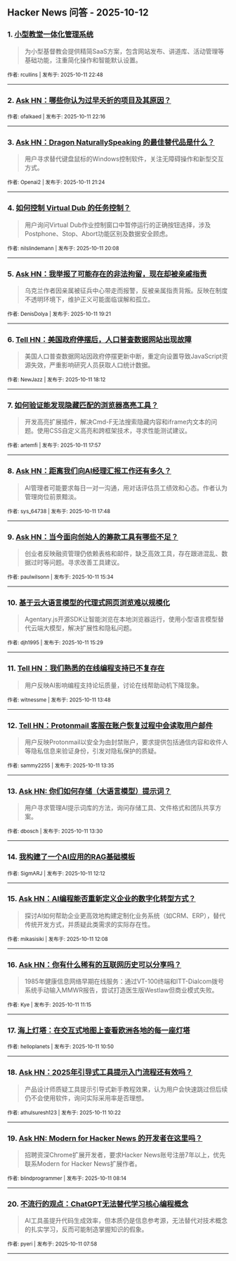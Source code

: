 ## Hacker News 问答 - 2025-10-12


### 1. [小型教堂一体化管理系统](https://news.ycombinator.com/item?id=45553328)
> 为小型基督教会提供精简SaaS方案，包含网站发布、讲道库、活动管理等基础功能，注重简化操作和智能默认设置。

<sub>作者: rcullins | 发布于: 2025-10-11 22:48</sub>

---

### 2. [Ask HN：哪些你认为过早夭折的项目及其原因？](https://news.ycombinator.com/item?id=45553132)

<sub>作者: ofalkaed | 发布于: 2025-10-11 22:16</sub>

---

### 3. [Ask HN：Dragon NaturallySpeaking 的最佳替代品是什么？](https://news.ycombinator.com/item?id=45552836)
> 用户寻求替代键盘鼠标的Windows控制软件，关注无障碍操作和新型交互方式。

<sub>作者: Openai2 | 发布于: 2025-10-11 21:24</sub>

---

### 4. [如何控制 Virtual Dub 的任务控制？](https://news.ycombinator.com/item?id=45552263)
> 用户询问Virtual Dub作业控制窗口中暂停运行的正确按钮选择，涉及Postphone、Stop、Abort功能区别及数据安全顾虑。

<sub>作者: nilslindemann | 发布于: 2025-10-11 20:08</sub>

---

### 5. [Ask HN：我举报了可能存在的非法拘留，现在却被亲戚指责](https://news.ycombinator.com/item?id=45551885)
> 乌克兰作者因亲属被征兵中心带走而报警，反被亲属指责背叛。反映在制度不透明环境下，维护正义可能面临误解和孤立。

<sub>作者: DenisDolya | 发布于: 2025-10-11 19:21</sub>

---

### 6. [Tell HN：美国政府停摆后，人口普查数据网站出现故障](https://news.ycombinator.com/item?id=45551304)
> 美国人口普查数据网站因政府停摆更新中断，重定向设置导致JavaScript资源失效，严重影响研究人员获取人口统计数据。

<sub>作者: NewJazz | 发布于: 2025-10-11 18:12</sub>

---

### 7. [如何验证能发现隐藏匹配的浏览器高亮工具？](https://news.ycombinator.com/item?id=45551205)
> 开发高亮扩展插件，解决Cmd-F无法搜索隐藏内容和iframe内文本的问题。使用CSS自定义高亮和跨框架技术，寻求性能测试建议。

<sub>作者: artemfi | 发布于: 2025-10-11 17:57</sub>

---

### 8. [Ask HN：距离我们向AI经理汇报工作还有多久？](https://news.ycombinator.com/item?id=45551129)
> AI管理者可能要求每日一对一沟通，用对话评估员工绩效和心态。作者认为管理岗位前景黯淡。

<sub>作者: sys_64738 | 发布于: 2025-10-11 17:48</sub>

---

### 9. [Ask HN：当今面向创始人的筹款工具有哪些不足？](https://news.ycombinator.com/item?id=45549946)
> 创业者反映融资管理仍依赖表格和邮件，缺乏高效工具，存在跟进混乱、数据过时等问题。寻求改善工具建议。

<sub>作者: paulwilsonn | 发布于: 2025-10-11 15:34</sub>

---

### 10. [基于云大语言模型的代理式网页浏览难以规模化](https://news.ycombinator.com/item?id=45549900)
> Agentary.js开源SDK让智能浏览在本地浏览器运行，使用小型语言模型替代云端大模型，解决扩展性和隐私问题。

<sub>作者: djh1995 | 发布于: 2025-10-11 15:29</sub>

---

### 11. [Tell HN：我们熟悉的在线编程支持已不复存在](https://news.ycombinator.com/item?id=45549131)
> 用户反映AI影响编程支持论坛质量，讨论在线帮助动机下降现象。

<sub>作者: witnessme | 发布于: 2025-10-11 13:48</sub>

---

### 12. [Tell HN：Protonmail 客服在账户恢复过程中会读取用户邮件](https://news.ycombinator.com/item?id=45549020)
> 用户反映Protonmail以安全为由封禁账户，要求提供包括通信内容和收件人等隐私信息来验证身份，引发对隐私保护的质疑。

<sub>作者: sammy2255 | 发布于: 2025-10-11 13:35</sub>

---

### 13. [Ask HN: 你们如何存储（大语言模型）提示词？](https://news.ycombinator.com/item?id=45548985)
> 用户寻求管理AI提示词库的方法，询问存储工具、文件格式和团队共享方案。

<sub>作者: dbosch | 发布于: 2025-10-11 13:30</sub>

---

### 14. [我构建了一个AI应用的RAG基础模板](https://news.ycombinator.com/item?id=45548539)

<sub>作者: SigmARJ | 发布于: 2025-10-11 12:12</sub>

---

### 15. [Ask HN：AI编程能否重新定义企业的数字化转型方式？](https://news.ycombinator.com/item?id=45548522)
> 探讨AI如何帮助企业更高效地构建定制化业务系统（如CRM、ERP），替代传统开发方式，并质疑此类需求的实际存在性。

<sub>作者: mikasisiki | 发布于: 2025-10-11 12:08</sub>

---

### 16. [Ask HN：你有什么稀有的互联网历史可以分享吗？](https://news.ycombinator.com/item?id=45548224)
> 1985年健康信息网络早期在线服务：通过VT-100终端和ITT-Dialcom拨号系统手动输入MMWR报告，尝试打造医生版Westlaw但商业模式失败。

<sub>作者: Kye | 发布于: 2025-10-11 11:15</sub>

---

### 17. [海上灯塔：在交互式地图上查看欧洲各地的每一座灯塔](https://news.ycombinator.com/item?id=45548094)

<sub>作者: helloplanets | 发布于: 2025-10-11 10:50</sub>

---

### 18. [Ask HN：2025年引导式工具提示入门流程还有效吗？](https://news.ycombinator.com/item?id=45547981)
> 产品设计师质疑工具提示引导式新手教程效果，认为用户会快速跳过但后续仍不会使用软件，询问实际采用率是否理想。

<sub>作者: athulsuresh123 | 发布于: 2025-10-11 10:22</sub>

---

### 19. [Ask HN: Modern for Hacker News 的开发者在这里吗？](https://news.ycombinator.com/item?id=45547513)
> 招聘资深Chrome扩展开发者，要求Hacker News账号注册7年以上，优先联系Modern for Hacker News扩展作者。

<sub>作者: blindprogrammer | 发布于: 2025-10-11 08:14</sub>

---

### 20. [不流行的观点：ChatGPT无法替代学习核心编程概念](https://news.ycombinator.com/item?id=45547449)
> AI工具虽提升代码生成效率，但本质仍是信息参考源，无法替代对技术概念的扎实学习，反而可能制造掌握知识的假象。

<sub>作者: pyeri | 发布于: 2025-10-11 07:58</sub>

---
